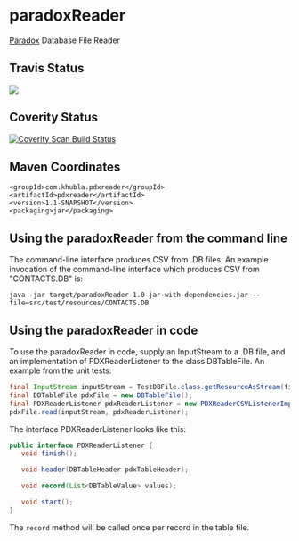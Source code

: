 paradoxReader
=============

[Paradox](https://en.wikipedia.org/wiki/Paradox_(database)) Database File Reader

Travis Status
---------
<a href="https://travis-ci.org/teverett/paradoxReader"><img src="https://api.travis-ci.org/teverett/paradoxReader.png"></a>

Coverity Status
---------

<a href="https://scan.coverity.com/projects/teverett-paradoxreader"><img alt="Coverity Scan Build Status" src="https://scan.coverity.com/projects/13282/badge.svg"/></a>

Maven Coordinates
-------------

```
<groupId>com.khubla.pdxreader</groupId>
<artifactId>pdxreader</artifactId>
<version>1.1-SNAPSHOT</version>
<packaging>jar</packaging>
```

Using the paradoxReader from the command line
-------------

The command-line interface produces CSV from .DB files.  An example invocation of the command-line interface which produces CSV from "CONTACTS.DB" is:

`java -jar target/paradoxReader-1.0-jar-with-dependencies.jar --file=src/test/resources/CONTACTS.DB`

Using the paradoxReader in code
--------------

To use the paradoxReader in code, supply an InputStream to a .DB file, and an implementation of PDXReaderListener to the class DBTableFile.  An example from the unit tests:

```java
final InputStream inputStream = TestDBFile.class.getResourceAsStream(filename);
final DBTableFile pdxFile = new DBTableFile();
final PDXReaderListener pdxReaderListener = new PDXReaderCSVListenerImpl();
pdxFile.read(inputStream, pdxReaderListener);
```

The interface PDXReaderListener looks like this:

```java
public interface PDXReaderListener {
   void finish();

   void header(DBTableHeader pdxTableHeader);

   void record(List<DBTableValue> values);

   void start();
}
```

The `record` method will be called once per record in the table file.


